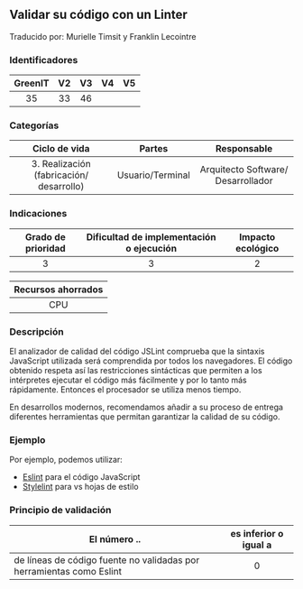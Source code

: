 ## Validar su código con un Linter

Traducido por: Murielle Timsit y Franklin Lecointre

### Identificadores

| GreenIT | V2  | V3  | V4  | V5  |
| :-----: | :-: | :-: | :-: | :-: |
|   35    | 33  | 46  |     |     |

### Categorías

|              Ciclo de vida               |      Partes      |            Responsable             |
| :--------------------------------------: | :--------------: | :--------------------------------: |
| 3. Realización (fabricación/ desarrollo) | Usuario/Terminal | Arquitecto Software/ Desarrollador |

### Indicaciones

| Grado de prioridad | Dificultad de implementación o ejecución | Impacto ecológico |
| :----------------: | :--------------------------------------: | :---------------: |
|         3          |                    3                     |         2         |

| Recursos ahorrados |
| :----------------: |
|        CPU         |

### Descripción

El analizador de calidad del código JSLint comprueba que la sintaxis JavaScript utilizada será comprendida por todos los navegadores.
El código obtenido respeta así las restricciones sintácticas que permiten a los intérpretes ejecutar el código más fácilmente y por lo tanto más rápidamente. Entonces el procesador se utiliza menos tiempo.

En desarrollos modernos, recomendamos añadir a su proceso de entrega diferentes herramientas que permitan garantizar la calidad de su código.

### Ejemplo

Por ejemplo, podemos utilizar:

- [Eslint](https://eslint.org/) para el código JavaScript
- [Stylelint](https://stylelint.io/) para vs hojas de estilo

### Principio de validación

| El número ..                                                         | es inferior o igual a |
| -------------------------------------------------------------------- | :-------------------: |
| de líneas de código fuente no validadas por herramientas como Eslint |           0           |
